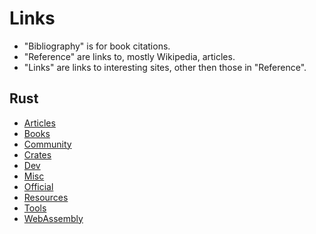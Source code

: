 # Links

- "Bibliography" is for book citations.
- "Reference" are links to, mostly Wikipedia, articles.
- "Links" are links to interesting sites, other then those in "Reference".



## Rust
- [Articles](./rust/articles.md)
- [Books](./rust/books.md)
- [Community](./rust/community.md)
- [Crates](./rust/crates.md)
- [Dev](./rust/dev.md)
- [Misc](./rust/misc.md)
- [Official](./rust/official.md)
- [Resources](./rust/resources.md)
- [Tools](./rust/tools.md)
- [WebAssembly](./rust/wasm.md)
